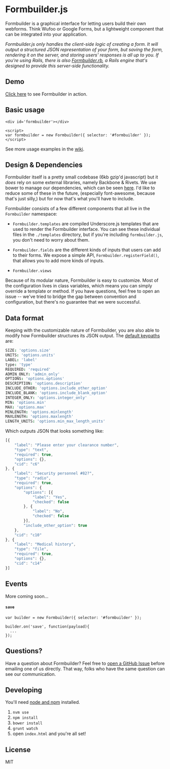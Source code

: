 Formbuilder.js
============

Formbuilder is a graphical interface for letting users build their own webforms. Think Wufoo or Google Forms, but a lightweight component that can be integrated into your application.

*Formbuilder.js only handles the client-side logic of creating a form. It will output a structured JSON representation of your form, but saving the form, rendering it on the server, and storing users' responses is all up to you. If you're using Rails, there is also [Formbuilder.rb](https://github.com/dobtco/formbuilder-rb), a Rails engine that's designed to provide this server-side functionality.*

## Demo
[Click here](http://dobtco.github.io/formbuilder/) to see Formbuilder in action.

## Basic usage
```
<div id='formbuilder'></div>

<script>
var formbuilder = new Formbuilder({ selector: '#formbuilder' });
</script>
```

See more usage examples in the [wiki](https://github.com/dobtco/formbuilder/wiki).

## Design &amp; Dependencies

Formbuilder itself is a pretty small codebase (6kb gzip'd javascript) but it *does* rely on some external libraries, namely Backbone &amp; Rivets. We use bower to manage our dependencies, which can be seen [here](https://github.com/dobtco/formbuilder/blob/master/bower.json). I'd like to reduce some of these in the future, (especially font-awesome, because that's just silly,) but for now that's what you'll have to include.

Formbuilder consists of a few different components that all live in the `Formbuilder` namespace:

- `Formbuilder.templates` are compiled Underscore.js templates that are used to render the Formbuilder interface. You can see these individual files in the `./templates` directory, but if you're including `formbuilder.js`, you don't need to worry about them.

- `Formbuilder.fields` are the different kinds of inputs that users can add to their forms. We expose a simple API, `Formbuilder.registerField()`, that allows you to add more kinds of inputs.

- `Formbuilder.views`

Because of its modular nature, Formbuilder is easy to customize. Most of the configuration lives in class variables, which means you can simply override a template or method. If you have questions, feel free to open an issue -- we've tried to bridge the gap between convention and configuration, but there's no guarantee that we were successful.

## Data format

Keeping with the customizable nature of Formbuilder, you are also able to modify how Formbuilder structures its JSON output. The [default keypaths](https://github.com/dobtco/formbuilder/blob/master/coffee/main.coffee#L20) are:

```coffeescript
SIZE: 'options.size'
UNITS: 'options.units'
LABEL: 'label'
type: 'type'
REQUIRED: 'required'
ADMIN_ONLY: 'admin_only'
OPTIONS: 'options.options'
DESCRIPTION: 'options.description'
INCLUDE_OTHER: 'options.include_other_option'
INCLUDE_BLANK: 'options.include_blank_option'
INTEGER_ONLY: 'options.integer_only'
MIN: 'options.min'
MAX: 'options.max'
MINLENGTH: 'options.minlength'
MAXLENGTH: 'options.maxlength'
LENGTH_UNITS: 'options.min_max_length_units'
```

Which outputs JSON that looks something like:

```javascript
[{
    "label": "Please enter your clearance number",
    "type": "text",
    "required": true,
    "options": {},
    "cid": "c6"
}, {
    "label": "Security personnel #82?",
    "type": "radio",
    "required": true,
    "options": {
        "options": [{
            "label": "Yes",
            "checked": false
        }, {
            "label": "No",
            "checked": false
        }],
        "include_other_option": true
    },
    "cid": "c10"
}, {
    "label": "Medical history",
    "type": "file",
    "required": true,
    "options": {},
    "cid": "c14"
}]
```

## Events
More coming soon...

#### `save`
```
var builder = new Formbuilder({ selector: '#formbuilder' });

builder.on('save', function(payload){
  ...
});
```

## Questions?

Have a question about Formbuilder? Feel free to [open a GitHub Issue](https://github.com/dobtco/formbuilder/issues/new) before emailing one of us directly. That way, folks who have the same question can see our communication.

## Developing
You'll need [node and npm](http://nodejs.org/) installed.

1. `nvm use`
2. `npm install`
3. `bower install`
4. `grunt watch`
5. open `index.html` and you're all set!

## License
MIT
